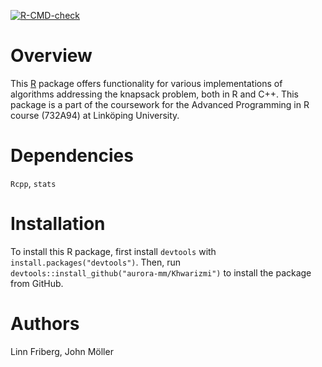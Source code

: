   <!-- badges: start -->
  [![R-CMD-check](https://github.com/aurora-mm/Khwarizmi/actions/workflows/R-CMD-check.yaml/badge.svg)](https://github.com/aurora-mm/Khwarizmi/actions/workflows/R-CMD-check.yaml)
  <!-- badges: end -->

# Overview

This [R](https://www.r-project.org) package offers functionality for various implementations of algorithms addressing the knapsack problem, both in R and C++. This package is a part of the coursework for the Advanced Programming in R course  (732A94) at Linköping University.

# Dependencies

`Rcpp`, `stats`

# Installation

To install this R package, first install `devtools` with `install.packages("devtools")`. Then, run `devtools::install_github("aurora-mm/Khwarizmi")` to install the package from GitHub.

# Authors

Linn Friberg, John Möller
